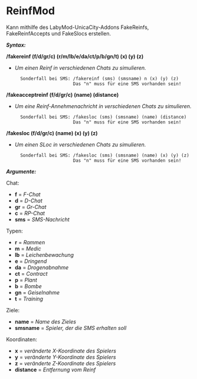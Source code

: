 # ReinfMod
Kann mithilfe des LabyMod-UnicaCity-Addons FakeReinfs, FakeReinfAccepts und FakeSlocs erstellen.

***Syntax:***

**/fakereinf (f/d/gr/c) (r/m/lb/e/da/ct/p/b/gn/t) (x) (y) (z)**
- *Um einen Reinf in verschiedenen Chats zu simulieren.*

        Sonderfall bei SMS: /fakereinf (sms) (smsname) n (x) (y) (z) 
                            Das "n" muss für eine SMS vorhanden sein!


**/fakeacceptreinf (f/d/gr/c) (name) (distance)**
- *Um eine Reinf-Annehmenachricht in verschiedenen Chats zu simulieren.*

        Sonderfall bei SMS: /fakesloc (sms) (smsname) (name) (distance) 
                            Das "n" muss für eine SMS vorhanden sein!


**/fakesloc (f/d/gr/c) (name) (x) (y) (z)**
- *Um einen SLoc in verschiedenen Chats zu simulieren.*
    
        Sonderfall bei SMS: /fakesloc (sms) (smsname) (name) (x) (y) (z) 
                            Das "n" muss für eine SMS vorhanden sein!
                            
                            
***Argumente:***

Chat:
- **f** = *F-Chat*
- **d** = *D-Chat*
- **gr** = *Gr-Chat*
- **c** = *RP-Chat*
- **sms** = *SMS-Nachricht*

Typen:
- **r** = *Rammen*
- **m** = *Medic*
- **lb** = *Leichenbewachung*
- **e** = *Dringend*
- **da** = *Drogenabnahme*
- **ct** = *Contract*
- **p** = *Plant*
- **b** = *Bombe*
- **gn** = *Geiselnahme*
- **t** = *Training*

Ziele:
- **name** = *Name des Zieles*
- **smsname** = *Spieler, der die SMS erhalten soll*

Koordinaten:
- **x** = *veränderte X-Koordinate des Spielers*
- **y** = *veränderte Y-Koordinate des Spielers*
- **z** = *veränderte Z-Koordinate des Spielers*
- **distance** = *Entfernung vom Reinf*
